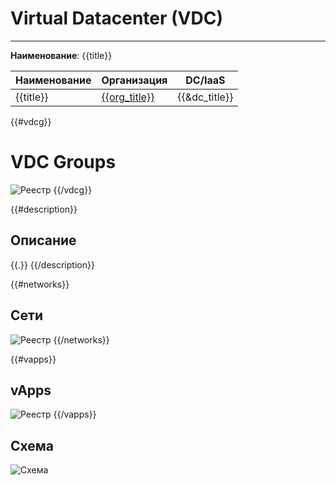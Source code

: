 # Virtual Datacenter (VDC)
***  
**Наименование**: {{title}}

| Наименование | Организация  | DC/IaaS    |
|--------------|--------------|-----|
| {{title}}     | [{{org_title}}]({{org_link}}) | {{&dc_title}} |

{{#vdcg}}
# VDC Groups
![Реестр](@entity/{{entity}}/vdcgroups?id={{id}})
{{/vdcg}}

{{#description}}
## Описание
{{.}}
{{/description}}

{{#networks}}
## Сети
![Реестр](@entity/{{entity}}/networks?id={{id}})
{{/networks}}

{{#vapps}}
## vApps
![Реестр](@entity/{{entity}}/vapps?id={{id}})
{{/vapps}}

## Схема

![Схема](@entity/{{entity}}/schema?id={{id}})
